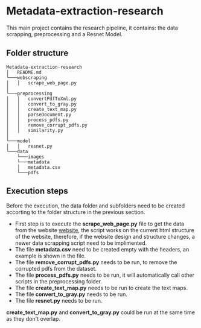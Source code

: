 # Metadata-extraction-research
This main project contains the research pipeline, it contains: the data scrapping, preprocessing and a Resnet Model.


## Folder structure

```
Metadata-extraction-research
│   README.md      
└───webscraping 
│   │   scrape_web_page.py
│   
└───preprocessing
│   │   convertPdfToXml.py
│   │   convert_to_gray.py
│   │   create_text_map.py
│   │   parseDocument.py
│   │   process_pdfs.py
│   │   remove_corrupt_pdfs.py
│   │   similarity.py
│
└───model
│   │   resnet.py
└───data
    └───images
    └───metadata
    │   metadata.csv
    └───pdfs
```



## Execution steps
Before the execution, the data folder and subfolders need to be created accorting to the folder structure in the previous section.

* First step is to execute the **scrape_web_page.py** file to get the data from the website [website](https://www.ssoar.info/ssoar/handle/community/10000/discover?rpp=10&etal=0&group_by=none&page=), the script works on the current html structure of the website, therefore, if the website design and structure changes, a newer data scrapping script need to be implimented.
* The file **metadata.csv** need to be created empty with the headers, an example is shown in the file.
* The file **remove_corrupt_pdfs.py** needs to be run, to remove the corrupted pdfs from the dataset.
* The file **process_pdfs.py** needs to be run, it will automatically call other scripts in the preprocessing folder.
* The file **create_text_map.py** needs to be run to create the text maps.
* The file **convert_to_gray.py** needs to be run.
* The file **resnet.py** needs to be run.

**create_text_map.py** and **convert_to_gray.py** could be run at the same time as they don't overlap.

